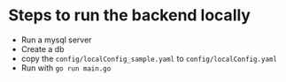# Steps to run the backend locally

- Run a mysql server
- Create a db 
- copy the `config/localConfig_sample.yaml` to `config/localConfig.yaml`
- Run with `go run main.go`